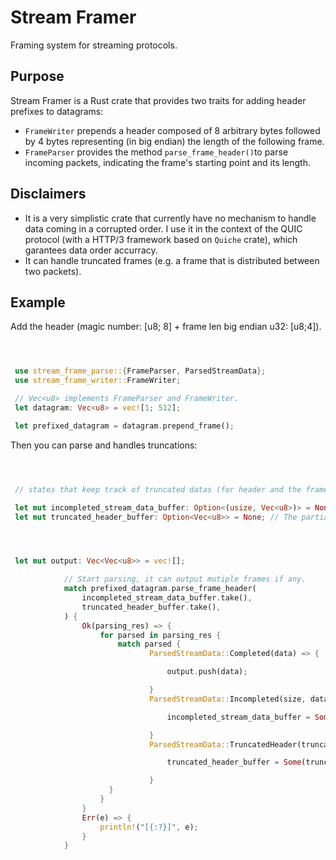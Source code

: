 # Stream Framer

Framing system for streaming protocols.

## Purpose

Stream Framer is a Rust crate that provides two traits for adding header prefixes to datagrams:

- ```FrameWriter``` prepends a header composed of 8 arbitrary bytes followed by 4 bytes representing (in big endian) the length of the following frame.
- ```FrameParser``` provides the method ```parse_frame_header()```to parse incoming packets, indicating the frame's starting point and its length.

## Disclaimers
- It is a very simplistic crate that currently have no mechanism to handle data coming in a corrupted order.
I use it in the context of the QUIC protocol (with a HTTP/3 framework based on ```Quiche``` crate), which garantees data order accurracy.
- It can handle truncated frames (e.g. a frame that is distributed between two packets).

## Example 
Add the header (magic number: [u8; 8] + frame len big endian u32: [u8;4]).
```rust



 use stream_frame_parse::{FrameParser, ParsedStreamData};
 use stream_frame_writer::FrameWriter;

 // Vec<u8> implements FrameParser and FrameWriter.
 let datagram: Vec<u8> = vec![1; 512];

 let prefixed_datagram = datagram.prepend_frame();
 ```
Then you can parse and handles truncations:
```rust



 // states that keep track of truncated datas (for header and the frame)

 let mut incompleted_stream_data_buffer: Option<(usize, Vec<u8>)> = None; // (frame_size, partial data already received);
 let mut truncated_header_buffer: Option<Vec<u8>> = None; // The partial header truncated in the previous packet parsing.




 let mut output: Vec<Vec<u8>> = vec![];

            // Start parsing, it can output mutiple frames if any.
            match prefixed_datagram.parse_frame_header(
                incompleted_stream_data_buffer.take(),
                truncated_header_buffer.take(),
            ) {
                Ok(parsing_res) => {
                    for parsed in parsing_res {
                        match parsed {
                               ParsedStreamData::Completed(data) => {

                                   output.push(data);

                               }
                               ParsedStreamData::Incompleted(size, data) => {

                                   incompleted_stream_data_buffer = Some(size, data);

                               }
                               ParsedStreamData::TruncatedHeader(truncadeted_hdr) => {

                                   truncated_header_buffer = Some(truncated_hdr);

                               }
                      }
                    }
                }
                Err(e) => {
                    println!("[{:?}]", e);
                }
            }


 ```
